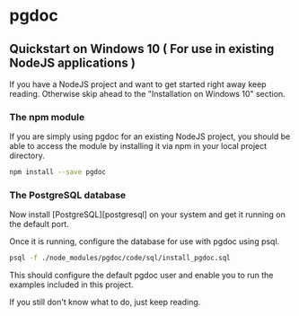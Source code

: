
# pgdoc

## Quickstart on Windows 10 ( For use in existing NodeJS applications )

If you have a NodeJS project and want to get started right away keep reading. Otherwise skip ahead to the "Installation on Windows 10" section.

### The npm module

If you are simply using pgdoc for an existing NodeJS project, you should be able to access the module by installing it via npm in your local project directory.

``` bash
npm install --save pgdoc
```

### The PostgreSQL database

Now install [PostgreSQL][postgresql] on your system and get it running on the default port.

Once it is running, configure the database for use with pgdoc using psql.

``` bash
psql -f ./node_modules/pgdoc/code/sql/install_pgdoc.sql
```

This should configure the default pgdoc user and enable you to run the examples included in this project.

If you still don't know what to do, just keep reading.
